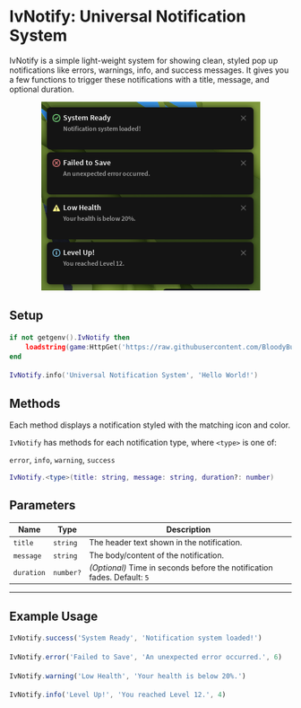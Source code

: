 # IvNotify: Universal Notification System

IvNotify is a simple light-weight system for showing clean, styled pop up notifications like errors, 
warnings, info, and success messages. It gives you a few functions to trigger these notifications with a title, message, and optional duration.

<p align='center'>
  <img src='display.png' alt='All Notifications Display' />
</p>

## Setup
```lua
if not getgenv().IvNotify then
    loadstring(game:HttpGet('https://raw.githubusercontent.com/BloodyBurns/Lua/refs/heads/main/Universal%20Notification%20System/init.lua'))()
end

IvNotify.info('Universal Notification System', 'Hello World!')
````

## Methods
Each method displays a notification styled with the matching icon and color.

`IvNotify` has methods for each notification type, where `<type>` is one of:

`error`, `info`, `warning`, `success`

```lua
IvNotify.<type>(title: string, message: string, duration?: number)
```

## Parameters

| Name       | Type      | Description                                                              |
| ---------- | --------- | ------------------------------------------------------------------------ |
| `title`    | `string`  | The header text shown in the notification.                               |
| `message`  | `string`  | The body/content of the notification.                                    |
| `duration` | `number?` | *(Optional)* Time in seconds before the notification fades. Default: `5` |

---

## Example Usage

```ts
IvNotify.success('System Ready', 'Notification system loaded!')

IvNotify.error('Failed to Save', 'An unexpected error occurred.', 6)

IvNotify.warning('Low Health', 'Your health is below 20%.')

IvNotify.info('Level Up!', 'You reached Level 12.', 4)
```

